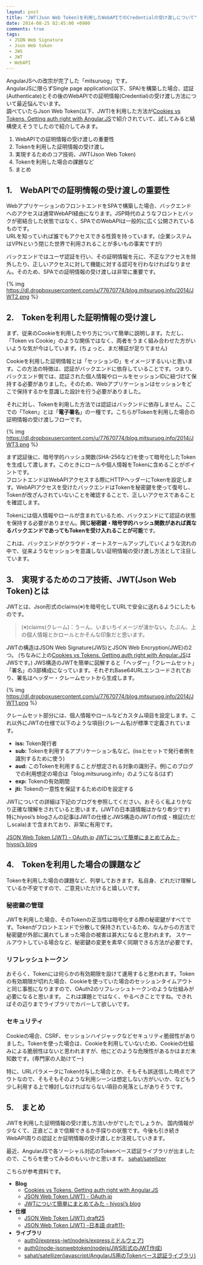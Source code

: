 ```yaml
---
layout: post
title: "JWT(Json Web Token)を利用したWebAPIでのCredentialの受け渡しについて"
date: 2014-08-25 02:45:00 +0900
comments: true
tags: 
 - JSON Web Signature
 - Json Web token
 - JWS
 - JWT
 - WebAPI
---
```


AngularJSへの改宗が完了した「mitsuruog」です。   
AngularJSに限らずSingle page application(以下、SPA)を構築した場合、認証(Authenticate)とその後のWebAPIでの証明情報(Credential)の受け渡し方法について最近悩んでいます。  
調べていたらJson Web Token(以下、JWT)を利用した方法が[Cookies vs Tokens. Getting auth right with Angular.JS](https://auth0.com/blog/2014/01/07/angularjs-authentication-with-cookies-vs-token/)で紹介されていて、試してみると結構使えそうでしたので紹介してみます。

<!-- more -->

1.  WebAPIでの証明情報の受け渡しの重要性
2.  Tokenを利用した証明情報の受け渡し
3.  実現するためのコア技術、JWT(Json Web Token)
4.  Tokenを利用した場合の課題など
5.  まとめ

## 1.　WebAPIでの証明情報の受け渡しの重要性

WebアプリケーションのフロントエンドをSPAで構築した場合、バックエンドへのアクセスは通常WebAPI経由になります。JSP時代のようなフロントとバックが密結合した状態ではなく、SPAでのWebAPIは一般的に広く公開されているものです。  
URLを知っていれば誰でもアクセスできる性質を持っています。(企業システムはVPNという閉じた世界で利用されることが多いもの事実ですが)

バックエンドではユーザ認証を行い、その証明情報を元に、不正なアクセスを除外したり、正しいアクセスに対して機能に対する認可を行わなければなりません。そのため、SPAでの証明情報の受け渡しは非常に重要です。

{% img https://dl.dropboxusercontent.com/u/77670774/blog.mitsuruog.info/2014/JWT2.png %}


## 2.　Tokenを利用した証明情報の受け渡し

まず、従来のCookieを利用したやり方について簡単に説明します。ただし、「Token vs Cookie」のような関係ではなく、両者をうまく組み合わせた方がいいような気が今はしています。(ちょっと、まだ検証が足りてません)

Cookieを利用した証明情報とは「セッションID」をイメージするいいと思います。この方法の特徴は、認証がバックエンドに依存していることです。つまり、バックエンド側では、認証された個人情報やロールをセッションIDに紐づけて保持する必要がありました。そのため、Webアプリケーションはセッションをどこで保持するかを意識した設計を行う必要がありました。

それに対し、Tokenを利用した方法では認証はバックンドに依存しません。ここでの「Token」とは「**電子署名**」の一種です。こちらがTokenを利用した場合の証明情報の受け渡しフローです。

{% img https://dl.dropboxusercontent.com/u/77670774/blog.mitsuruog.info/2014/JWT3.png %}


まず認証後に、暗号学的ハッシュ関数(SHA-256など)を使って暗号化したTokenを生成して渡します。このときにロールや個人情報をTokenに含めることがポイントです。  
フロントエンドはWebAPIアクセスする際にHTTPヘッダーにTokenを設定します。WebAPIアクセスを受けたバックエンドはTokenを秘密鍵を使って復号し、Tokenが改ざんされていないことを確認することで、正しいアクセスであることを確認します。

Tokenには個人情報やロールが含まれているため、バックエンドにて認証の状態を保持する必要がありません。**同じ秘密鍵・暗号学的ハッシュ関数があれば異なるバックエンドであってもTokenを受け入れることが可能**です。

これは、バックエンドがクラウド・オートスケールアップしていくような流れの中で、従来ようなセッションを意識しない証明情報の受け渡し方法として注目しています。


## 3.　実現するためのコア技術、JWT(Json Web Token)とは

JWTとは、Json形式のclaims(※)を暗号化してURLで安全に送れるようにしたものです。 

> (※)claims(クレーム)：うーん、いまいちイメージが湧かない。たぶん、上の個人情報とかロールとかそんな印象だと思います。

JWTの構造はJSON Web Signature(JWS)とJSON Web Encryption(JWE)の2つ。 
(ちなみに上の[Cookies vs Tokens. Getting auth right with Angular.JS](https://auth0.com/blog/2014/01/07/angularjs-authentication-with-cookies-vs-token/)はJWSです。)
JWS構造のJWTを簡単に図解すると「ヘッダー」「クレームセット」「署名」の3部構成になっています。それぞれBase64URLエンコードされており、署名はヘッダー・クレームセットから生成します。

{% img https://dl.dropboxusercontent.com/u/77670774/blog.mitsuruog.info/2014/JWT1.png %}

クレームセット部分には、個人情報やロールなどカスタム項目を設定します。これ以外にJWTの仕様で以下のような項目(クレーム名)が標準で定義されています。

*   **iss:** Token発行者
*   **sub:** Tokenを利用するアプリケーション名など。(issとセットで発行者側を識別するために使う)
*   **aud:** このTokenを利用することが想定される対象の識別子。例)このブログでの利用想定の場合は「blog.mitsuruog.info」のようになる(はず)
*   **exp:** Tokenの有効期間
*   **jti:** Tokenの一意性を保証するためのIDを設定する

JWTについての詳細は下記のブログを参照してください。おそらく私よりかなり正確な理解をされていると思います。(JWTの日本語情報はかなり希少です) 
特にhiyosi’s blogさんの記事はJWTの仕様とJWS構造のJWTの作成・検証(ただしscala)まで含まれており、非常に有用です。

[JSON Web Token (JWT) - OAuth.jp](http://oauth.jp/blog/2012/10/26/json-web-token-jwt/) 
[JWTについて簡単にまとめてみた - hiyosi’s blog](http://hiyosi.tumblr.com/post/70073770678/jwt)


## 4.　Tokenを利用した場合の課題など

Tokenを利用した場合の課題など、列挙しておきます。 
私自身、どれだけ理解しているか不安ですので、ご意見いただけると嬉しいです。


### 秘密鍵の管理

JWTを利用した場合、そのTokenの正当性は暗号化する際の秘密鍵がすべてです。Tokenがフロントエンドで分散して保持されているため、なんからの方法で秘密鍵が外部に漏れてしまった場合の被害は甚大になると思われます。 
スケールアウトしている場合など、秘密鍵の変更を素早く同期できる方法が必要です。


### リフレッシュトークン

おそらく、Tokenには何らかの有効期限を設けて運用すると思われます。Tokenの有効期限が切れた場合、Cookieを使っていた場合のセッションタイムアウトと同じ事態になりますので、OAuth2のリフレッシュトークンのような仕組みが必要になると思います。
これは課題とではなく、やるべきことですね。できればその辺りまでライブラリでカバーして欲しいです。


### セキュリティ

Cookieの場合、CSRF、セッションハイジャックなどセキュリティ脆弱性がありました。Tokenを使った場合は、Cookieを利用していないため、Cookieの仕組みによる脆弱性はないと思われますが、他にどのような危険性があるかはまだ未知数です。(専門家の人助けてー)

特に、URLパラメータにToken付与した場合とか、そもそも誤送信した時点でアウトなので、そもそもそのような利用シーンは想定しない方がいいか、などもう少し利用する上で検討しなければならない項目の見落としがありそうです。


## 5.　まとめ

JWTを利用した証明情報の受け渡し方法いかがでしたでしょうか。 
国内情報が少なくて、正直どこまで信頼できるか手探りの状態です。今後も引き続きWebAPI周りの認証とか証明情報の受け渡しとか注視していきます。

最近、AngularJSで各ソーシャル対応のTokenベース認証ライブラリが出ましたので、こちらを使ってみるのもいいかと思います。 
[sahat/satellizer](https://github.com/sahat/satellizer)

こちらが参考資料です。

*   **Blog**
    *   [Cookies vs Tokens. Getting auth right with Angular.JS](https://auth0.com/blog/2014/01/07/angularjs-authentication-with-cookies-vs-token/)
    *   [JSON Web Token (JWT) - OAuth.jp](http://oauth.jp/blog/2012/10/26/json-web-token-jwt/)
    *   [JWTについて簡単にまとめてみた - hiyosi’s blog](http://hiyosi.tumblr.com/post/70073770678/jwt)
*   **仕様**
    *   [JSON Web Token (JWT) draft25](http://self-issued.info/docs/draft-ietf-oauth-json-web-token.html)
    *   [JSON Web Token (JWT) -日本語 draft11-](http://openid-foundation-japan.github.io/draft-ietf-oauth-json-web-token-11.ja.html)
*   **ライブラリ**
    *   [auth0/express-jwt(nodejs/expressミドルウェア)](https://github.com/auth0/express-jwt)
    *   [auth0/node-jsonwebtoken(nodejs/JWS形式のJWT作成)](https://github.com/auth0/node-jsonwebtoken)
    *   [sahat/satellizer(javascript/AngularJS用のTokenベース認証ライブラリ)](https://github.com/sahat/satellizer)